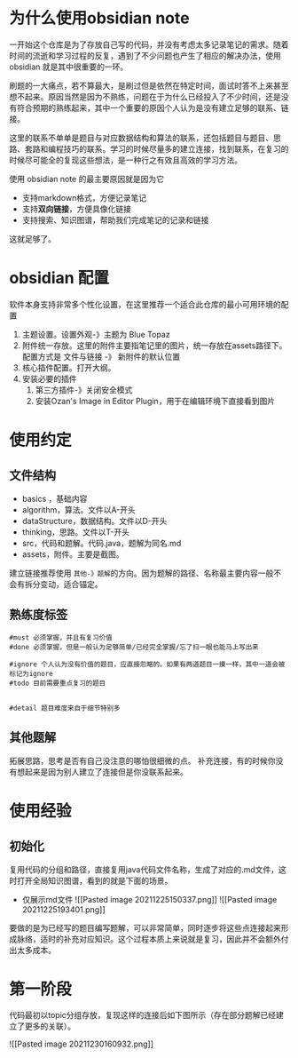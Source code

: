 # 为什么使用obsidian note
一开始这个仓库是为了存放自己写的代码，并没有考虑太多记录笔记的需求。随着时间的流逝和学习过程的反复，遇到了不少问题也产生了相应的解决办法，使用 obsidian 就是其中很重要的一环。

刷题的一大痛点，若不算最大，是刷过但是依然在特定时间，面试时答不上来甚至想不起来。原因当然是因为不熟练，问题在于为什么已经投入了不少时间，还是没有符合预期的熟练起来，其中一个重要的原因个人认为是没有建立足够的联系、链接。

这里的联系不单单是题目与对应数据结构和算法的联系，还包括题目与题目、思路、套路和编程技巧的联系。学习的时候尽量多的建立连接，找到联系，在复习的时候尽可能全的复现这些想法，是一种行之有效且高效的学习方法。

使用 obsidian note 的最主要原因就是因为它
- 支持markdown格式，方便记录笔记
- 支持**双向链接**，方便具像化链接
- 支持搜索、知识图谱，帮助我们完成笔记的记录和链接

这就足够了。

# obsidian 配置
软件本身支持非常多个性化设置，在这里推荐一个适合此仓库的最小可用环境的配置
1. 主题设置。设置外观-》主题为 Blue Topaz
2. 附件统一存放。这里的附件主要指笔记里的图片，统一存放在assets路径下。配置方式是 文件与链接 -》 新附件的默认位置
3. 核心插件配置。打开大纲。
4. 安装必要的插件
	1. 第三方插件-》关闭安全模式
	2. 安装Ozan's Image in Editor Plugin，用于在编辑环境下直接看到图片


# 使用约定
## 文件结构

- basics ，基础内容
- algorithm，算法。文件以A-开头
- dataStructure，数据结构。文件以D-开头
- thinking，思路。文件以T-开头
- src，代码和题解。代码.java，题解为同名.md
- assets，附件。主要是截图。

建立链接推荐使用 `其他-》题解`的方向。因为题解的路径、名称最主要内容一般不会有拆分变动，适合锚定。

## 熟练度标签
```less
#must 必须掌握，并且有复习价值
#done 必须掌握，但是一般认为足够简单/已经完全掌握/忘了扫一眼也能马上写出来

#ignore 个人认为没有价值的题目，应直接忽略的。如果有两道题目一摸一样，其中一道会被标记为ignore
#todo 目前需要重点复习的题目


#detail 题目难度来自于细节特别多
```

## 其他题解
拓展思路，思考是否有自己没注意的哪怕很细微的点。
补充连接，有的时候你没有想起来是因为别人建立了连接但是你没联系起来。


# 使用经验
## 初始化
复用代码的分组和路径，直接复用java代码文件名称，生成了对应的.md文件，这时打开全局知识图谱，看到的就是下面的场景。
- 仅展示md文件
![[Pasted image 20211225150337.png]]
![[Pasted image 20211225193401.png]]

要做的是为已经写的题目编写题解，可以非常简单，同时逐步将这些点连接起来形成脉络，适时的补充对应知识。这个过程本质上来说就是复习，因此并不会额外付出太多成本。


# 第一阶段

代码最初以topic分组存放，复现这样的连接后如下图所示（存在部分题解已经建立了更多的关联）。

![[Pasted image 20211230160932.png]]
